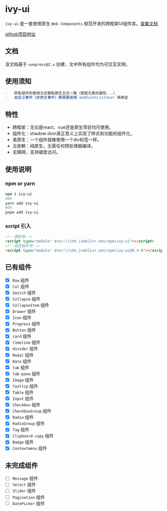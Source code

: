 # ivy-ui

`ivy-ui` 是一套使用原生 `Web Components` 规范开发的跨框架UI组件库。[查看文档](https://ivy.jser.press)

[github项目地址](https://github.com/GuoJikun/ivy-ui)

## 文档

该文档基于 `vuepress@2.x` 创建，文中所有组件均为可交互实例。

## 使用须知

```js
-   所有组件的使用方式都和原生方式一致（获取元素的属性...）
-   自定义事件（非原生事件）都需要使用`addEventListener`来绑定
```

## 特性

- 跨框架：无论是react、vue还是原生项目均可使用。
- 组件化：shadow dom真正意义上实现了样式和功能的组件化。
- 类原生：一个组件就像使用一个div标签一样。
- 无依赖：纯原生，无需任何预处理器编译。
- 无障碍，支持键盘访问。

## 使用说明

### npm or yarn

```bash
npm i ivy-ui
#OR
yarn add ivy-ui
#OR
pnpm add ivy-ui
```

### script 引入

```html
<!--最新版-->
<script type="module" src="//cdn.jsdelivr.net/npm/ivy-ui"></script>
<!--指定版本号-->
<script type="module" src="//cdn.jsdelivr.net/npm/ivy-ui@0.4.0"></script>
```

## 已有组件

- [x] `Row` 组件
- [x] `Col` 组件
- [x] `Switch` 组件
- [x] `Collapse` 组件
- [x] `CollapseItem` 组件
- [x] `Drawer` 组件
- [x] `Icon` 组件
- [x] `Progress` 组件
- [x] `Button` 组件
- [x] `card` 组件
- [x] `timeline` 组件
- [x] `divider` 组件
- [x] `Modal` 组件
- [x] `Rate` 组件
- [x] `tab` 组件
- [x] `tab-pane` 组件
- [x] `Image` 组件
- [x] `Tooltip` 组件
- [x] `Table` 组件
- [x] `Input` 组件
- [x] `Checkbox` 组件
- [x] `CheckboxGroup` 组件
- [x] `Radio` 组件
- [x] `RadioGroup` 组件
- [x] `Tag` 组件
- [x] `Clipboard-copy` 组件
- [x] `Badge` 组件
- [x] `Contextmenu` 组件

## 未完成组件

- [ ] `Message` 组件
- [ ] `Select` 组件
- [ ] `Slider` 组件
- [ ] `Pagination` 组件
- [ ] `DatePicker` 组件
